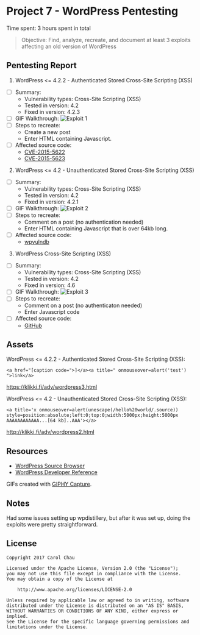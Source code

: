 # Project 7 - WordPress Pentesting

Time spent: 3 hours spent in total

> Objective: Find, analyze, recreate, and document at least 3 exploits affecting an old version of WordPress

## Pentesting Report

1. WordPress <= 4.2.2 - Authenticated Stored Cross-Site Scripting (XSS)
  - [ ] Summary: 
    - Vulnerability types: Cross-Site Scripting (XSS)
    - Tested in version: 4.2
    - Fixed in version: 4.2.3
  - [ ] GIF Walkthrough: ![Exploit 1](https://github.com/carolchau/CodePath-Cybersecurity/Week7/gifs/w7exploit1.gif)
  - [ ] Steps to recreate: 
  	- Create a new post
	- Enter HTML containing Javascript.  
  - [ ] Affected source code:
    - [CVE-2015-5622](https://cve.mitre.org/cgi-bin/cvename.cgi?name=CVE-2015-5622)
	- [CVE-2015-5623](https://cve.mitre.org/cgi-bin/cvename.cgi?name=CVE-2015-5623)
2. WordPress <= 4.2 - Unauthenticated Stored Cross-Site Scripting (XSS)
  - [ ] Summary: 
    - Vulnerability types: Cross-Site Scripting (XSS)
    - Tested in version: 4.2
    - Fixed in version: 4.2.1
  - [ ] GIF Walkthrough: ![Exploit 2](https://github.com/carolchau/CodePath-Cybersecurity/Week7/gifs/w7exploit2.gif) 
  - [ ] Steps to recreate: 
  	- Comment on a post (no authentication needed)
	- Enter HTML containing Javascript that is over 64kb long.
  - [ ] Affected source code:
    - [wpvulndb](https://wpvulndb.com/vulnerabilities/7945)
3. WordPress Cross-Site Scripting (XSS)
  - [ ] Summary: 
    - Vulnerability types: Cross-Site Scripting (XSS)
    - Tested in version: 4.2
    - Fixed in version: 4.6
  - [ ] GIF Walkthrough: ![Exploit 3](https://github.com/carolchau/CodePath-Cybersecurity/Week7/gifs/w7exploit3.gif) 
  - [ ] Steps to recreate: 
  	- Comment on a post (no authenticaton needed)
	- Enter Javascript code
  - [ ] Affected source code:
    - [GitHub](https://github.com/WordPress/WordPress/commit/c9e60dab176635d4bfaaf431c0ea891e4726d6e0)
	
## Assets

WordPress <= 4.2.2 - Authenticated Stored Cross-Site Scripting (XSS):
```
<a href="[caption code=">]</a><a title=" onmouseover=alert('test')  ">link</a>
```
https://klikki.fi/adv/wordpress3.html


WordPress <= 4.2 - Unauthenticated Stored Cross-Site Scripting (XSS): 
```
<a title='x onmouseover=alert(unescape(/hello%20world/.source)) style=position:absolute;left:0;top:0;width:5000px;height:5000px  AAAAAAAAAAAA...[64 kb]..AAA'></a>
```
http://klikki.fi/adv/wordpress2.html


## Resources

- [WordPress Source Browser](https://core.trac.wordpress.org/browser/)
- [WordPress Developer Reference](https://developer.wordpress.org/reference/)

GIFs created with [GIPHY Capture](https://giphy.com/apps/giphycapture).

## Notes

Had some issues setting up wpdistillery, but after it was set up, doing the exploits were pretty straightforward. 

## License

    Copyright 2017 Carol Chau

    Licensed under the Apache License, Version 2.0 (the "License");
    you may not use this file except in compliance with the License.
    You may obtain a copy of the License at

        http://www.apache.org/licenses/LICENSE-2.0

    Unless required by applicable law or agreed to in writing, software
    distributed under the License is distributed on an "AS IS" BASIS,
    WITHOUT WARRANTIES OR CONDITIONS OF ANY KIND, either express or implied.
    See the License for the specific language governing permissions and
    limitations under the License.
